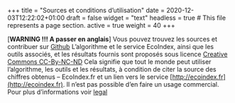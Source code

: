 +++
title = "Sources et conditions d’utilisation"
date = 2020-12-03T12:22:02+01:00
draft = false
widget = "text"
headless = true  # This file represents a page section.
active = true
weight = 40
+++

[**WARNING !!! A passer en anglais**] Vous pouvez trouvez les sources et contribuer sur
[Github](https://github.com/cnumr/EcoIndex) L’algorithme et le service EcoIndex, ainsi que les outils associés, et les
résultats fournis sont proposés sous licence
[Creative Commons CC-By-NC-ND](https://creativecommons.org/licenses/by-nc-nd/2.0/fr/) Cela signifie que tout le monde
peut utiliser l’algorithme, les outils et les résultats, à condition de citer la source des chiffres obtenus –
EcoIndex.fr et un lien vers le service [http://ecoindex.fr](http://ecoindex.fr). Il n’est pas possible d’en faire un
usage commercial. Pour plus d’informations voir [legal](/en/legal)
